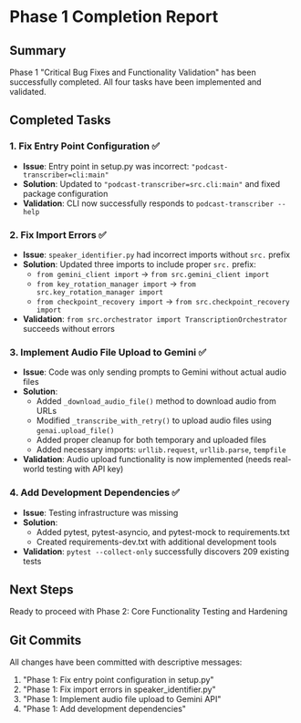 # Phase 1 Completion Report

## Summary
Phase 1 "Critical Bug Fixes and Functionality Validation" has been successfully completed. All four tasks have been implemented and validated.

## Completed Tasks

### 1. Fix Entry Point Configuration ✅
- **Issue**: Entry point in setup.py was incorrect: `"podcast-transcriber=cli:main"`
- **Solution**: Updated to `"podcast-transcriber=src.cli:main"` and fixed package configuration
- **Validation**: CLI now successfully responds to `podcast-transcriber --help`

### 2. Fix Import Errors ✅
- **Issue**: `speaker_identifier.py` had incorrect imports without `src.` prefix
- **Solution**: Updated three imports to include proper `src.` prefix:
  - `from gemini_client import` → `from src.gemini_client import`
  - `from key_rotation_manager import` → `from src.key_rotation_manager import`
  - `from checkpoint_recovery import` → `from src.checkpoint_recovery import`
- **Validation**: `from src.orchestrator import TranscriptionOrchestrator` succeeds without errors

### 3. Implement Audio File Upload to Gemini ✅
- **Issue**: Code was only sending prompts to Gemini without actual audio files
- **Solution**: 
  - Added `_download_audio_file()` method to download audio from URLs
  - Modified `_transcribe_with_retry()` to upload audio files using `genai.upload_file()`
  - Added proper cleanup for both temporary and uploaded files
  - Added necessary imports: `urllib.request`, `urllib.parse`, `tempfile`
- **Validation**: Audio upload functionality is now implemented (needs real-world testing with API key)

### 4. Add Development Dependencies ✅
- **Issue**: Testing infrastructure was missing
- **Solution**:
  - Added pytest, pytest-asyncio, and pytest-mock to requirements.txt
  - Created requirements-dev.txt with additional development tools
- **Validation**: `pytest --collect-only` successfully discovers 209 existing tests

## Next Steps
Ready to proceed with Phase 2: Core Functionality Testing and Hardening

## Git Commits
All changes have been committed with descriptive messages:
1. "Phase 1: Fix entry point configuration in setup.py"
2. "Phase 1: Fix import errors in speaker_identifier.py"
3. "Phase 1: Implement audio file upload to Gemini API"
4. "Phase 1: Add development dependencies"